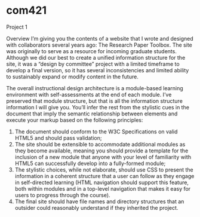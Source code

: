 # com421
Project 1

Overview
I’m giving you the contents of a website that I wrote and designed with collaborators several years ago: The Research Paper Toolbox. The site was originally to serve as a resource for incoming graduate students. Although we did our best to create a unified information structure for the site, it was a “design by committee” project with a limited timeframe to develop a final version, so it has several inconsistencies and limited ability to sustainably expand or modify content in the future.

The overall instructional design architecture is a module-based learning environment with self-assessments at the end of each module. I’ve preserved that module structure, but that is all the information structure information I will give you. You’ll infer the rest from the stylistic cues in the document that imply the semantic relationship between elements and execute your markup based on the following principles: 

<ol>
  <li>
    The document should conform to the W3C Specifications on valid HTML5 and should pass validation;
  </li>
  <li>
    The site should be extensible to accommodate additional modules as they become available, meaning  you should provide a template for the inclusion of a new module that anyone with     your level of familiarity with HTML5 can successfully develop into a fully-formed module;
  </li>
  <li>
    The stylistic choices, while not elaborate, should use CSS to present the information in a coherent structure that a user can follow as they engage in self-directed learning (HTML     navigation should support this feature, both within modules and in a top-level navigation that makes it easy for users to progress through  the course).
  </li>
  <li>
    The final site should have file names and directory structures that an outsider could reasonably understand if they inherited the project.
  </li>
</ol>
